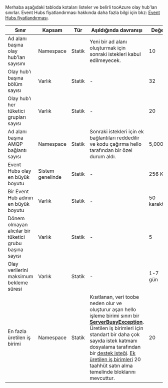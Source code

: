 Merhaba aşağıdaki tabloda kotaları listeler ve belirli tooAzure olay hub'ları sınırlar. Event Hubs fiyatlandırması hakkında daha fazla bilgi için bkz: [Event Hubs fiyatlandırması](https://azure.microsoft.com/pricing/details/event-hubs/).

| Sınır | Kapsam | Tür | Aşıldığında davranışı | Değer |
| --- | --- | --- | --- | --- |
| Ad alanı başına olay hub'ları sayısını |Namespace |Statik |Yeni bir ad alanı oluşturmak için sonraki istekleri kabul edilmeyecek. |10 |
| Olay hub'ı başına bölüm sayısı |Varlık |Statik |- |32 |
| Olay hub'ı her tüketici grupları sayısı |Varlık |Statik |- |20 |
| Ad alanı başına AMQP bağlantı sayısı |Namespace |Statik |Sonraki istekleri için ek bağlantıları reddedilir ve kodu çağırma hello tarafından bir özel durum aldı. |5,000 |
| Event Hubs olay en büyük boyutu|Sistem genelinde |Statik |- |256 KB |
| Bir Event Hub adının en büyük boyutu |Varlık |Statik |- |50 karakter |
| Dönem olmayan alıcılar bir tüketici grubu başına sayısı |Varlık |Statik |- |5 |
| Olay verilerini maksimum bekleme süresi |Varlık |Statik |- |1-7 gün |
| En fazla üretilen iş birimi |Namespace |Statik |Kısıtlanan, veri toobe neden olur ve oluşturur aşan hello işleme birimi sınırı bir  **[ServerBusyException](/dotnet/api/microsoft.servicebus.messaging.serverbusyexception)**. Üretilen iş birimleri için standart bir daha çok sayıda istek katmanı dosyalama tarafından bir [destek isteği](/azure/azure-supportability/how-to-create-azure-support-request). [Ek üretilen iş birimleri](../articles/event-hubs/event-hubs-auto-inflate.md) 20 taahhüt satın alma temelinde bloklarını mevcuttur. |20 |


